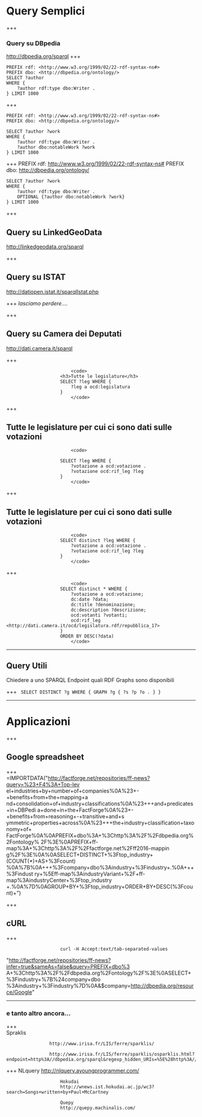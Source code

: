# Query Semplici

+++ 

### Query su DBpedia

http://dbpedia.org/sparql
+++


	PREFIX rdf: <http://www.w3.org/1999/02/22-rdf-syntax-ns#>
	PREFIX dbo: <http://dbpedia.org/ontology/>
	SELECT ?author  
	WHERE { 
		?author rdf:type dbo:Writer . 
	} LIMIT 1000 

+++

	PREFIX rdf: <http://www.w3.org/1999/02/22-rdf-syntax-ns#>
	PREFIX dbo: <http://dbpedia.org/ontology/>
								
	SELECT ?author ?work  
	WHERE { 
		?author rdf:type dbo:Writer . 
		?author dbo:notableWork ?work 
	} LIMIT 1000 
	
+++
	PREFIX rdf: <http://www.w3.org/1999/02/22-rdf-syntax-ns#>
	PREFIX dbo: <http://dbpedia.org/ontology/>
								
	SELECT ?author ?work  
	WHERE { 
		?author rdf:type dbo:Writer . 
		OPTIONAL {?author dbo:notableWork ?work}  
	} LIMIT 1000 

+++
## Query su LinkedGeoData
http://linkedgeodata.org/sparql

+++

## Query su ISTAT
http://datiopen.istat.it/sparqlIstat.php

+++
<i>lasciamo perdere....</i>

+++

## Query su Camera dei Deputati
http://dati.camera.it/sparql

+++

							<code>
						<h3>Tutte le legislature</h3>
						SELECT ?leg WHERE {
							?leg a ocd:legislatura
						} 
							</code>

+++

## Tutte le legislature per cui ci sono dati sulle votazioni
							<code>

						SELECT ?leg WHERE {
							?votazione a ocd:votazione .
							?votazione ocd:rif_leg ?leg
						}
							</code>

+++

## Tutte le legislature per cui ci sono dati sulle votazioni

							<code>
						SELECT distinct ?leg WHERE {
							?votazione a ocd:votazione .
							?votazione ocd:rif_leg ?leg
						}
							</code>

+++

							<code>
						SELECT distinct * WHERE {
							?votazione a ocd:votazione; 
							dc:date ?data; 
							dc:title ?denominazione; 
							dc:description ?descrizione;
							ocd:votanti ?votanti;
							ocd:rif_leg <http://dati.camera.it/ocd/legislatura.rdf/repubblica_17>
						} 
						ORDER BY DESC(?data)
							</code>

---
## Query Utili

Chiedere a uno SPARQL Endpoint quali RDF Graphs sono disponibili

+++
							<code>
								SELECT DISTINCT ?g
								WHERE {
									GRAPH ?g { ?s ?p ?o . }
								}
							</code>

---						

# Applicazioni

+++
## Google spreadsheet	
+++				
					=IMPORTDATA("http://factforge.net/repositories/ff-news?query=%23+F4%3A+Top-lev
el+industries+by+number+of+companies%0A%23+-+benefits+from+the+mapping+a
nd+consolidation+of+industry+classifications%0A%23+++and+predicates+in+DBPedi
a+done+in+the+FactForge%0A%23+-+benefits+from+reasoning+-+transitive+and+s
ymmetric+properties+across%0A%23+++the+industry+classification+taxonomy+of+
FactForge%0A%0APREFIX+dbo%3A+%3Chttp%3A%2F%2Fdbpedia.org%2Fontology%
2F%3E%0APREFIX+ff-map%3A+%3Chttp%3A%2F%2Ffactforge.net%2Fff2016-mappin
g%2F%3E%0A%0ASELECT+DISTINCT+%3Ftop_industry+(COUNT(*)+AS+%3Fcount)
%0A%7B%0A+++%3Fcompany+dbo%3Aindustry+%3Findustry+.%0A+++%3Findust
ry+%5Eff-map%3AindustryVariant+%2F+ff-map%3AindustryCenter+%3Ftop_industry
+.%0A%7D%0AGROUP+BY+%3Ftop_industry+ORDER+BY+DESC(%3Fcount)+")

+++
## cURL
+++

						curl -H Accept:text/tab-separated-values
"http://factforge.net/repositories/ff-news?infer=true&sameAs=false&query=PREFIX+dbo%3
A+%3Chttp%3A%2F%2Fdbpedia.org%2Fontology%2F%3E%0ASELECT+%3Findustry+%7B%24company+dbo
%3Aindustry+%3Findustry%7D%0A&$company=<http://dbpedia.org/resource/Google>"

--- 
### e tanto altro ancora...
					
+++    
					Spraklis
					
					http://www.irisa.fr/LIS/ferre/sparklis/
						
					http://www.irisa.fr/LIS/ferre/sparklis/osparklis.html?endpoint=http%3A//dbpedia.org/sparql&regexp_hidden_URIs=%5E%28http%3A//www.w3.org/2002/07/owl%23%7Chttp%3A//www.openlinksw.com/%7CnodeID%3A//%7C%23%7Chttp%3A//www.wikidata.org/%29

+++
NLquery
						http://nlquery.ayoungprogrammer.com/
						
						Hokudai
						http://wnews.ist.hokudai.ac.jp/wc3?search=Songs+written+by+Paul+McCartney
						
						Quepy
						http://quepy.machinalis.com/
